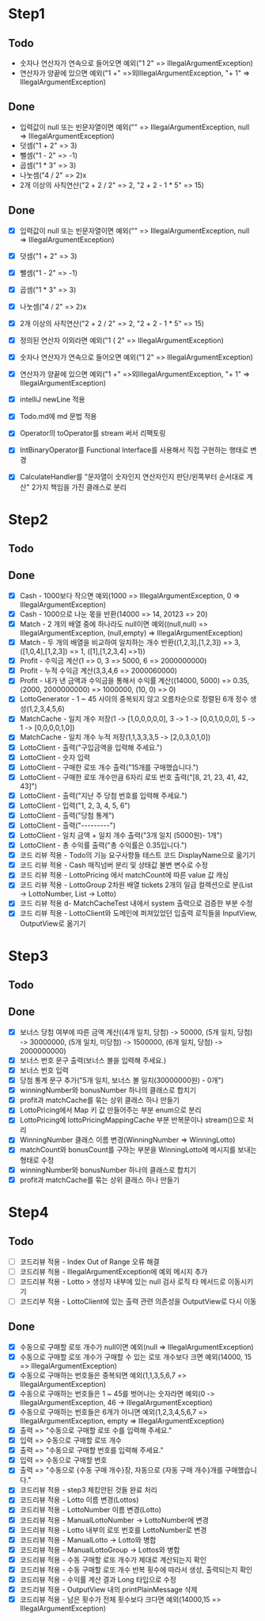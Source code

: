 # Step1

## Todo
- 숫자나 연산자가 연속으로 들어오면 예외("1 2" => IllegalArgumentException)
- 연산자가 양끝에 있으면 예외("1 +" =>외IllegalArgumentException, "+ 1" => IllegalArgumentException)

## Done
- 입력값이 null 또는 빈문자열이면 예외("" => IllegalArgumentException, null => IllegalArgumentException)
- 덧셈("1 + 2" => 3)
- 뺄셈("1 - 2" => -1)
- 곱셈("1 * 3" => 3)
- 나눗셈("4 / 2" => 2)x
- 2개 이상의 사칙연산("2 + 2 / 2" => 2, "2 + 2 - 1 * 5" => 15)

## Done
- [x] 입력값이 null 또는 빈문자열이면 예외("" => IllegalArgumentException, null => IllegalArgumentException)
- [x] 덧셈("1 + 2" => 3)
- [x] 뺄셈("1 - 2" => -1)
- [x] 곱셈("1 * 3" => 3)
- [x] 나눗셈("4 / 2" => 2)x
- [x] 2개 이상의 사칙연산("2 + 2 / 2" => 2, "2 + 2 - 1 * 5" => 15)
- [x] 정의된 연산자 이외라면 예외("1 ( 2" => IllegalArgumentException)
- [x] 숫자나 연산자가 연속으로 들어오면 예외("1 2" => IllegalArgumentException)
- [x] 연산자가 양끝에 있으면 예외("1 +" =>외IllegalArgumentException, "+ 1" => IllegalArgumentException)
- [x] intelliJ newLine 적용
- [x] Todo.md에 md 문법 적용
- [x] Operator의 toOperator를 stream 써서 리팩토링
- [x] IntBinaryOperator를 Functional Interface를 사용해서 직접 구현하는 행태로 변경
- [x] CalculateHandler를 "문자열이 숫자인지 연산자인지 판단/왼쪽부터 순서대로 계산" 2가지 책임을 가진 클래스로 분리


# Step2

## Todo

## Done
- [X] Cash - 1000보다 작으면 예외(1000 => IllegalArgumentException, 0 => IllegalArgumentException)
- [X] Cash - 1000으로 나눈 몫을 반환(14000 => 14, 20123 => 20)
- [X] Match - 2 개의 배열 중에 하나라도 null이면 예외((null,null) => IllegalArgumentException, (null,empty) => IllegalArgumentException)
- [X] Match - 두 개의 배열을 비교하여 일치하는 개수 반환((1,2,3],[1,2,3]) => 3, ([1,0,4],[1,2,3]) => 1, ([1],[1,2,3,4] =>1))
- [X] Profit - 수익금 계산(1 => 0, 3 => 5000, 6 => 2000000000)
- [X] Profit - 누적 수익금 계산(3,3,4,6 => 2000060000)
- [X] Profit - 내가 낸 금액과 수익금을 통해서 수익률 계산((14000, 5000) => 0.35, (2000, 2000000000) => 1000000, (10, 0) => 0)
- [X] LottoGenerator - 1 ~ 45 사이의 중복되지 않고 오름차순으로 정렬된 6개 정수 생성(1,2,3,4,5,6)
- [X] MatchCache - 일치 개수 저장(1 -> [1,0,0,0,0,0], 3 -> 1 -> [0,0,1,0,0,0], 5 -> 1 -> [0,0,0,0,1,0])
- [X] MatchCache - 일치 개수 누적 저장(1,1,3,3,3,5 -> [2,0,3,0,1,0])
- [X] LottoClient - 출력("구입금액을 입력해 주세요.")
- [X] LottoClient - 숫자 입력
- [X] LottoClient - 구매한 로또 개수 출력("15개를 구매했습니다.")
- [X] LottoClient - 구매한 로또 개수만큼 6자리 로또 번호 출력("[8, 21, 23, 41, 42, 43]")
- [X] LottoClient - 출력("지난 주 당첨 번호를 입력해 주세요.")
- [X] LottoClient - 입력("1, 2, 3, 4, 5, 6")
- [X] LottoClient - 출력("당첨 통계")
- [X] LottoClient - 출력("---------")
- [X] LottoClient - 일치 금액 + 일치 개수 출력("3개 일치 (5000원)- 1개")
- [X] LottoClient - 총 수익률 출력("총 수익률은 0.35입니다.")
- [X] 코드 리뷰 적용 - Todo의 기능 요구사항들 테스트 코드 DisplayName으로 옮기기
- [X] 코드 리뷰 적용 - Cash 매직넘버 분리 및 상태값 불변 변수로 수정
- [X] 코드 리뷰 적용 - LottoPricing 에서 matchCount에 따른 value 값 캐싱
- [X] 코드 리뷰 적용 - LottoGroup 2차원 배열 tickets 2개의 일급 컬렉션으로 분(List<Integer> -> LottoNumber, List<LottoNumber> -> Lotto) 
- [X] 코드 리뷰 적용 d- MatchCacheTest 내에서 system 출력으로 검증한 부분 수정
- [X] 코드 리뷰 적용 - LottoClient와 도메인에 퍼져있었던 입출력 로직들을 InputView, OutputView로 옮기기

# Step3

## Todo

## Done
- [X] 보너스 당첨 여부에 따른 금액 계산((4개 일치, 당첨) -> 50000, (5개 일치, 당첨) -> 30000000, (5개 일치, 미당첨) -> 1500000, (6개 일치, 당첨) -> 2000000000)
- [X] 보너스 번호 문구 출력(보너스 볼을 입력해 주세요.)
- [X] 보너스 번호 입력
- [X] 당첨 통계 문구 추가("5개 일치, 보너스 볼 일치(30000000원) - 0개")
- [X] winningNumber와 bonusNumber 하나의 클래스로 합치기
- [X] profit과 matchCache를 묶는 상위 클래스 하나 만들기
- [X] LottoPricing에서 Map 키 값 만들어주는 부분 enum으로 분리
- [X] LottoPricing에 lottoPricingMappingCache 부분 반복문이나 stream()으로 처리
- [X] WinningNumber 클래스 이름 변경(WinningNumber => WinningLotto)
- [X] matchCount와 bonusCount를 구하는 부분을 WinningLotto에 메시지를 보내는 형태로 수정
- [X] winningNumber와 bonusNumber 하나의 클래스로 합치기
- [X] profit과 matchCache를 묶는 상위 클래스 하나 만들기

# Step4

## Todo
- [ ] 코드리뷰 적용 - Index Out of Range 오류 해결
- [ ] 코드리뷰 적용 - IllegalArgumentException에 예외 메시지 추가
- [ ] 코드리뷰 적용 - Lotto > 생성자 내부에 있는 null 검사 로직 타 메서드로 이동시키기
- [ ] 코드리부 적용 - LottoClient에 있는 출력 관련 의존성을 OutputView로 다시 이동

## Done
- [X] 수동으로 구매할 로또 개수가 null이면 예외(null => IllegalArgumentException)
- [X] 수동으로 구매할 로또 개수가 구매할 수 있는 로또 개수보다 크면 예외(14000, 15 => IllegalArgumentException)
- [X] 수동으로 구매하는 번호들은 중복되면 예외(1,1,3,5,6,7 => IllegalArgumentException)
- [X] 수동으로 구매하는 번호들은 1 ~ 45를 벗어나는 숫자라면 예외(0 -> IllegalArgumentException, 46 -> IllegalArgumentException)
- [X] 수동으로 구매하는 번호들은 6개가 아니면 예외(1,2,3,4,5,6,7 => IllegalArgumentException, empty => IllegalArgumentException)
- [X] 출력 => "수동으로 구매할 로또 수를 입력해 주세요."
- [X] 입력 => 수동으로 구매할 로또 개수
- [X] 출력 => "수동으로 구매할 번호를 입력해 주세요."
- [X] 입력 => 수동으로 구매할 번호
- [X] 출력 => "수동으로 {수동 구매 개수}장, 자동으로 {자동 구매 개수}개를 구매했습니다."
- [X] 코드리뷰 적용 - step3 체킹안된 것들 완료 처리
- [X] 코드리뷰 적용 - Lotto 이름 변경(Lottos) 
- [X] 코드리뷰 적용 - LottoNumber 이름 변경(Lotto)
- [X] 코드리뷰 적용 - ManualLottoNumber -> LottoNumber에 변경
- [X] 코드리뷰 적용 - Lotto 내부의 로또 번호를 LottoNumber로 변경
- [X] 코드리뷰 적용 - ManualLotto -> Lotto와 병합
- [X] 코드리뷰 적용 - ManualLottoGroup -> Lottos와 병합
- [X] 코드리뷰 적용 - 수동 구매할 로또 개수가 제대로 계산되는지 확인
- [X] 코드리뷰 적용 - 수동 구매할 로또 개수 반복 횟수에 따라서 생성, 출력되는지 확인
- [X] 코드리뷰 적용 - 수익률 계산 결과 Long 타입으로 수정
- [X] 코드리뷰 적용 - OutputView 내의 printPlainMessage 삭제
- [X] 코드리뷰 적용 - 남은 횟수가 전체 횟수보다 크다면 예외(14000,15 => IllegalArgumentException)
